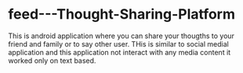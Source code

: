 # feed---Thought-Sharing-Platform
This is android application where you can share your thougths to your friend and family or to say other user. THis is similar to social medial application and this application not interact with any media content it worked only on text based.
